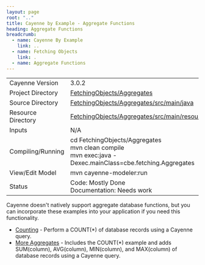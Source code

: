 ```yaml
---
layout: page
root: ".."
title: Cayenne by Example - Aggregate Functions
heading: Aggregate Functions
breadcrumb:
  - name: Cayenne By Example
    link: ..
  - name: Fetching Objects
    link: .
  - name: Aggregate Functions
---
```


<table class="pb">
  <tr>
    <td>Cayenne Version</td>
    <td>3.0.2</td>
  </tr>
  <tr>
    <td>Project Directory</td>
    <td>
      <a href="https://github.com/mrg/cbe/tree/master/FetchingObjects/Aggregates">
        FetchingObjects/Aggregates
      </a>
    </td>
  </tr>
  <tr>
    <td>Source Directory</td>
    <td>
      <a href="https://github.com/mrg/cbe/tree/master/FetchingObjects/Aggregates/src/main/java">
        FetchingObjects/Aggregates/src/main/java
      </a>
    </td>
  </tr>
  <tr>
    <td>Resource Directory</td>
    <td>
      <a href="https://github.com/mrg/cbe/tree/master/FetchingObjects/Aggregates/src/main/resources">
        FetchingObjects/Aggregates/src/main/resources
      </a>
    </td>
  </tr>
    <td>Inputs</td>
    <td>N/A</td>
  <tr>
  </tr>
  <tr>
    <td>Compiling/Running</td>
    <td>
      cd FetchingObjects/Aggregates<br/>
      mvn clean compile<br/>
      mvn exec:java -Dexec.mainClass=cbe.fetching.Aggregates
    </td>
  </tr>
  <tr>
    <td>View/Edit Model</td>
    <td>mvn cayenne-modeler:run</td>
  </tr>
  </tr>
    <td>Status</td>
    <td>
      Code: Mostly Done<br/>
      Documentation: Needs work
    </td>
  <tr>
</table>

Cayenne doesn't natively support aggregate database functions, but you can incorporate these examples into your application if you need this functionality.

* [Counting](counting.html) - Perform a COUNT(*) of database records using a Cayenne query.
* [More Aggregates](aggregates.html) - Includes the COUNT(*) example and adds SUM(column), AVG(column), MIN(column), and MAX(column) of database records using a Cayenne query.

